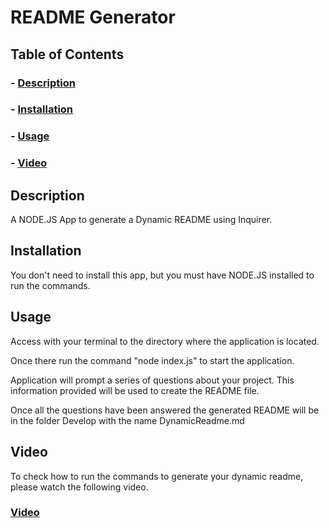 # README Generator

## Table of Contents
### - [Description](#Description)

### - [Installation](#Installation)

### - [Usage](#Usage)

### - [Video](#Video)

## Description
A NODE.JS App to generate a Dynamic README using Inquirer.

## Installation
You don't need to install this app, but you must have NODE.JS installed to run the commands.

## Usage
Access with your terminal to the directory where the application is located.

Once there run the command "node index.js" to start the application.

Application will prompt a series of questions about your project. This information provided will be used to create the README file.

Once all the questions have been answered the generated README will be in the folder Develop with the name DynamicReadme.md

## Video
To check how to run the commands to generate your dynamic readme, please watch the following video.

### [Video](https://drive.google.com/file/d/1KqcdsAU1tB-Me3seFD1IpReFs_S3nkjg/view?usp=sharing)
